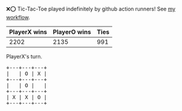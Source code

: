 :x::o: Tic-Tac-Toe played indefinitely by github action runners! See [my workflow](.github/workflows/play.yaml).

|PlayerX wins|PlayerO wins|Ties|
|-|-|-|
|2202|2135|991|

PlayerX's turn.

<pre>
+---+---+---+
|   | O | X |
+---+---+---+
|   | O |   |
+---+---+---+
| X | X | O |
+---+---+---+
</pre>